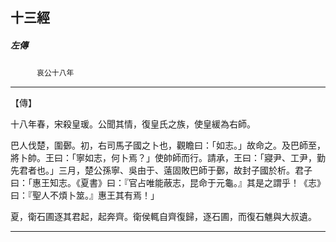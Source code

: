 

## 十三經

##### 左傳
　　　`哀公十八年`

* * *

【傳】

十八年春，宋殺皇瑗。公聞其情，復皇氏之族，使皇緩為右師。

巴人伐楚，圍鄾。初，右司馬子國之卜也，觀瞻曰：「如志。」故命之。及巴師至，將卜帥。王曰：「寧如志，何卜焉？」使帥師而行。請承，王曰：「寢尹、工尹，勤先君者也。」三月，楚公孫寧、吳由于、薳固敗巴師于鄾，故封子國於析。君子曰：「惠王知志。《夏書》曰：『官占唯能蔽志，昆命于元龜。』其是之謂乎！《志》曰：『聖人不煩卜筮。』惠王其有焉！」

夏，衛石圃逐其君起，起奔齊。衛侯輒自齊復歸，逐石圃，而復石魋與大叔遺。

* * *

